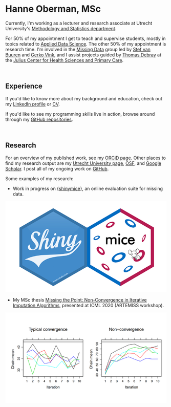 # Hanne Oberman, MSc

Currently, I'm working as a lecturer and research associate at Utrecht University's [Methodology and Statistics department](https://www.uu.nl/en/organisation/methodology-and-statistics). 

For 50% of my appointment I get to teach and supervise students, mostly in topics related to [Applied Data Science](https://www.uu.nl/en/research/applied-data-science). The other 50% of my appointment is research time. I'm involved in the [Missing Data](https://www.uu.nl/en/organisation/methodology-and-statistics/missing-data) group led by [Stef van Buuren](https://stefvanbuuren.name/) and [Gerko Vink](https://www.gerkovink.com/), and I assist projects guided by [Thomas Debray](https://thomasdebray.be/) at the [Julius Center for Health Sciences and Primary Care](https://juliuscentrum.umcutrecht.nl/en/). 

<br>

## Experience

If you'd like to know more about my background and education, check out my [LinkedIn profile](https://www.linkedin.com/in/hanneoberman/) or [CV](https://hanneoberman.github.io/CV/HanneObermanCV.pdf).

If you'd like to see my programming skills live in action, browse around through my [GitHub repositories](https://github.com/hanneoberman).

<br>

## Research

For an overview of my published work, see my [ORCiD page](https://orcid.org/0000-0003-3276-2141). Other places to find my research output are my [Utrecht University page](https://www.uu.nl/staff/HIOberman), [OSF](https://osf.io/d8c5f/), and [Google Scholar](https://scholar.google.nl/citations?user=myLQXrEAAAAJ). I post all of my ongoing work on [GitHub](https://github.com/hanneoberman). 

Some examples of my research:

- Work in progress on [{shinymice}](https://hanneoberman.shinyapps.io/shinymice-demo/), an online evaluation suite for missing data. 

![](./img/hex.png)

- My MSc thesis [Missing the Point: Non-Convergence in Iterative Imputation Algorithms](https://openreview.net/pdf?id=fHSVg6mVqpw), presented at ICML 2020 (ARTEMISS workshop).

![](./img/conv.png)



